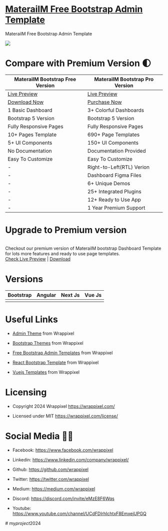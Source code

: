 
# <a href="https://bootstrapdemos.wrappixel.com/MaterialM-free/src/html/index.html">MaterailM Free Bootstrap Admin Template</a>
MaterailM Free Bootstrap Admin Template

<!-- Main image of Template -->
<a target="_blank" href="https://www.wrappixel.com/templates/materialm-free-bootstrap-admin/">
  <img src="https://www.wrappixel.com/wp-content/uploads/2024/05/materialM-free-preview-img.jpg" />
</a>


# Compare with Premium Version 🌓

<table>
<thead>
<tr>
<th>MaterailM Bootstrap Free Version</th>
<th>MaterailM Bootstrap Pro Version</th>
</tr>
</thead>
<tbody>
<tr>
  <td>
    <a href="https://bootstrapdemos.wrappixel.com/MaterialM-free/src/html/index.html">Live Preview</a>
  </td>
  <td>
  <a href="https://bootstrapdemos.wrappixel.com/materialM/dist/main/index.html">Live Preview</a>
  </td>
</tr>
<tr>
  <td>
    <a href="https://www.wrappixel.com/templates/materialm-free-bootstrap-admin/">Download Now</a>
  </td>
  <td>
    <a href="https://www.wrappixel.com/templates/materialm-admin-dashboard-template/?ref=33">Purchase Now</a>
  </td>
</tr>
<tr>
  <td>
  1 Basic Dashboard
  </td>
  <td>
  3+ Colorful Dashboards
  </td>
</tr>
<tr>
  <td>
  Bootstrap 5 Version
  </td>
  <td>
  Bootstrap 5 Version
  </td>
</tr>
<tr>
  <td>
  Fully Responsive Pages
  </td>
  <td>
  Fully Responsive Pages
  </td>
</tr>
<tr>
  <td>
  10+ Pages Template
  </td>
  <td>
  690+ Page Templates
  </td>
</tr>
<tr>
  <td>
  5+ UI Components
  </td>
  <td>
  150+ UI Components
  </td>
</tr>
<tr>
  <td>
  No Documentation
  </td>
  <td>
  Documentation Provided
  </td>
</tr>
<tr>
  <td>
  Easy To Customize
  </td>
  <td>
  Easy To Customize
  </td>
</tr>
<tr>
  <td>
  -
  </td>
  <td>
  Right-to-Left(RTL) Verion
  </td>
</tr>
  <tr>
  <td>
  -
  </td>
  <td>
  Dashboard Figma Files
  </td>
</tr>
<tr>
  <td>
  -
  </td>
  <td>
  6+ Unique Demos
  </td>
</tr>
<tr>
  <td>
  -
  </td>
  <td>
  25+ Integrated Plugins
  </td>
</tr>
<tr>
  <td>
  -
  </td>
  <td>
  12+ Ready to Use App
  </td>
</tr>
<tr>
  <td>
  -
  </td>
  <td>
  1 Year Premium Support
  </td>
</tr>
</tbody>
</table>

# Upgrade to Premium version

<a target="_blank" href="https://www.wrappixel.com/templates/materialm-admin-dashboard-template/?ref=33">
  <img src="https://www.wrappixel.com/wp-content/uploads/edd/2024/05/materialm-bootstrap-admin-dashboard-wpn.jpg" alt="">
</a>
<p>
  Checkout our premium version of MaterailM bootstrap Dashboard Template for lots more features and ready to use page templates.<br>
  <a href="https://bootstrapdemos.wrappixel.com/materialM/dist/main/index.html">Check Live Preview</a> | <a href="https://www.wrappixel.com/templates/materialm-admin-dashboard-template/?ref=33">Download</a>
</p>

<!-- Versions of Template -->
# Versions
<table>
<thead>
<tr>
<th>Bootstrap</th>
<th>Angular</th>
<th>Next Js</th>
<th>Vue Js</th>
</tr>
</thead>
<tbody>
<tr>
<td>
  <a href="https://www.wrappixel.com/templates/materialm-admin-dashboard-template/?ref=33" width="150px">
    <img src="https://www.wrappixel.com/wp-content/uploads/edd/2024/05/materialm-bootstrap-admin-dashboard-wpn.jpg" alt="" style="max-width:150px;">
  </a>
</td>
<td>
  <a href="https://www.wrappixel.com/templates/flexy-material-angular-admin/" rel="nofollow" width="150px">
    <img src="https://www.wrappixel.com/wp-content/uploads/edd/2024/05/flexy-angular-material-admin-wpn.jpg" alt="" style="max-width:150px;">
  </a>
</td>
<td>
  <a href="https://www.wrappixel.com/templates/flexy-nextjs-dashboard-material-ui/" rel="nofollow" width="150px">
    <img src="https://www.wrappixel.com/wp-content/uploads/edd/2024/05/flexy-nextjs-admin-wpn.jpg" alt="" style="max-width:150px;">
  </a>
</td>
<td>
  <a href="https://www.wrappixel.com/templates/flexy-vuetify-dashboard/" rel="nofollow" width="150px">
    <img src="https://www.wrappixel.com/wp-content/uploads/edd/2024/05/flexy-vuetify-vuejs-admin-wpn.jpg" alt="" style="max-width:150px;">
  </a>
</td>
</td>
  
</tr>
</tbody>
</table>





<!-- Useful Links of Template -->
# Useful Links
- <p><a href="https://www.wrappixel.com/">Admin Theme</a> from Wrappixel</p>
- <p><a href="https://www.wrappixel.com/templates/materialm-admin-dashboard-template/">Bootstrap Themes</a> from Wrappixel</p>
- <p><a href="https://www.wrappixel.com/templates/materialm-admin-dashboard-template/">Free Bootstrap Admin Templates</a> from Wrappixel</p>
- <p><a href="https://www.wrappixel.com/templates/materialpro-react-redux-admin/">React Bootstrap Template</a> from Wrappixel</p>
- <p><a href="https://www.wrappixel.com/templates/materialpro-vuetify-admin/">Vuejs Templates</a> from Wrappixel</p>


<!-- Licensing of Template -->
# Licensing
- <p>Copyright 2024 Wrappixel <a href="https://www.wrappixel.com/">https://wrappixel.com/</a></p>
- <p>Licensed under MIT <a href="https://www.wrappixel.com/license/">https://wrappixel.com/license/</a></p>


<!-- Social Media of Adminmart -->
# Social Media 👭🏼
- <p>Facebook: <a href="https://www.facebook.com/wrappixel">https://www.facebook.com/wrappixel</a></p>
- <p>Linkedin: <a href="https://www.linkedin.com/company/wrappixel/">https://www.linkedin.com/company/wrappixel/</a></p>
- <p>Github: <a href="https://github.com/wrappixel">https://github.com/wrappixel</a></p>
- <p>Twitter: <a href="https://twitter.com/wrappixel">https://twitter.com/wrappixel</a></p>
- <p>Medium: <a href="https://medium.com/wrappixel">https://medium.com/wrappixel</a></p>
- <p>Discord: <a href="https://discord.com/invite/eMzE8F6Wqs">https://discord.com/invite/eMzE8F6Wqs</a></p>
- <p>Youtube: <a href="https://www.youtube.com/channel/UCdFDlrhIchtxF8EmxejUPGQ">https://www.youtube.com/channel/UCdFDlrhIchtxF8EmxejUPGQ</a></p>

#   m y _ p r o j e c t _ 2 0 2 4  
 